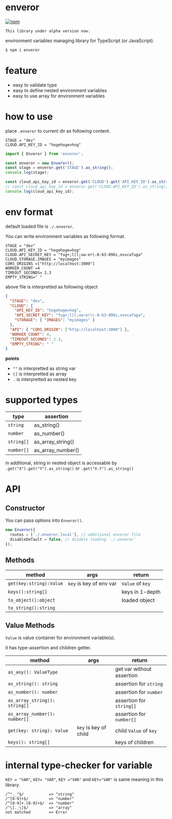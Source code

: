 # enveror

[![npm](https://img.shields.io/npm/v/enveror?label=enveror)](https://www.npmjs.com/package/enveror)

```
This library under alpha version now.
```

environment variables managing library for TypeScript (or JavaScript).

```typescript
$ npm i enveror
```

# feature

- easy to validate type
- easy to define nested environment variables
- easy to use array for environment variables

# how to use

place `.enveror` to current dir as following content.

```
STAGE = "dev"
CLOUD.API_KEY_ID = "hogehoge=hog"
```

```ts
import { Enveror } from 'enveror';

const enveror = new Enveror();
const stage = enveror.get('STAGE').as_string();
console.log(stage);

const cloud_api_key_id = enveror.get('CLOUD').get('API_KEY_ID').as_string();
// const cloud_api_key_id = enveror.get('CLOUD.API_KEY_ID').as_string(); // same as above
console.log(cloud_api_key_id);
```

# env format

default loaded file is `./.enveror`.

You can write environment variables as following format.

```
STAGE = "dev"
CLOUD.API_KEY_ID = "hogehoge=hog"
CLOUD.API_SECRET_KEY = "fug+;l[l;uw:er\-0-63-096z,nxvcafuga"
CLOUD.STORAGE.IMAGES = "myimages"
CORS_ORIGINS =["http://localhost:3000"]
WORKER_COUNT =4
TIMEOUT_SECONDS= 2.3
EMPTY_STRING=" "
```

above file is interpretted as following object

```json
{
  "STAGE": "dev",
  "CLOUD": {
    "API_KEY_ID": "hogehoge=hog",
    "API_SECRET_KEY": "fug+;l[l;uw:er\\-0-63-096z,nxvcafuga",
    "STORAGE": { "IMAGES": "myimages" }
  },
  "API": { "CORS_ORIGIN": ["http://localhost:3000"] },
  "WORKER_COUNT": 4,
  "TIMEOUT_SECONDS": 2.3,
  "EMPTY_STRING": " "
}
```

**points**

- `""` is interpretted as string var
- `[]` is interpretted as array
- `.` is interpretted as nested key

# supported types

| type       | assertion         |
| ---------- | ----------------- |
| `string`   | as_string()       |
| `number`   | as_number()       |
| `string[]` | as_array_string() |
| `number[]` | as_array_number() |

in additional, string in nested object is accessable by `.get("X").get("Y").as_string()` or `.get("X.Y").as_string()`

# API

## Constructor

You can pass options into `Enveror()`.

```typescript
new Enveror({
  routes = ['./.enveror.local'], // additional enveror file
  disableDefault = false, // disable loading `./.enveror`
});
```

## Methods

| method                  | args                    | return           |
| ----------------------- | ----------------------- | ---------------- |
| `get(key:string):Value` | `key` is key of env var | `Value` of `key` |
| `keys():string[]`       |                         | keys in 1-depth  |
| `to_object():object`    |                         | loaded object    |
| `to_string():string`    |                         |                  |

## Value Methods

`Value` is value container for environment variable(s).

it has type-assertion and children getter.

| method                        | args                  | return                    |
| ----------------------------- | --------------------- | ------------------------- |
| `as_any(): ValueType`         |                       | get var without assertion |
| `as_string(): string`         |                       | assertion for `string`    |
| `as_number(): number`         |                       | assertion for `number`    |
| `as_array_string(): string[]` |                       | assertion for `string[]`  |
| `as_array_number(): number[]` |                       | assertion for `number[]`  |
| `get(key: string): Value`     | `key` is key of child | child `Value` of `key`    |
| `keys(): string[]`            |                       | keys of children          |

# internal type-checker for variable

`KEY = "VAR"`, `KEY= "VAR"`, `KEY ="VAR"` and `KEY="VAR"` is same meaning in this library.

```
/^"._"$/           => "string"
/^[0-9]+$/         => "number"
/^[0-9]+.[0-9]+$/  => "number"
/^\[._\]$/         => "array"
not matched        => Error
```
